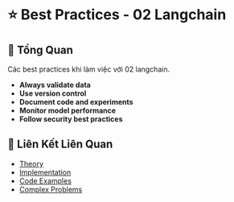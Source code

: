 # ⭐ Best Practices - 02 Langchain

## 🎯 Tổng Quan

Các best practices khi làm việc với 02 langchain.

- **Always validate data**
- **Use version control**
- **Document code and experiments**
- **Monitor model performance**
- **Follow security best practices**

## 🔗 Liên Kết Liên Quan

- [Theory](./THEORY_02_langchain.md)
- [Implementation](./IMPLEMENTATION_02_langchain.md)
- [Code Examples](./CODE_EXAMPLES_02_langchain.md)
- [Complex Problems](./COMPLEX_PROBLEMS.md)
